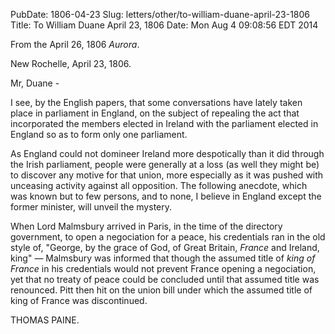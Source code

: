 PubDate: 1806-04-23
Slug: letters/other/to-william-duane-april-23-1806
Title: To William Duane  April 23, 1806
Date: Mon Aug  4 09:08:56 EDT 2014

   From the April 26, 1806 *Aurora*.
   
   New Rochelle, April 23, 1806.

   Mr, Duane -

   I see, by the English papers, that some conversations have lately taken
   place in parliament in England, on the subject of repealing the act that
   incorporated the members elected in Ireland with the parliament elected in
   England so as to form only one parliament.

   As England could not domineer Ireland more despotically than it did
   through the Irish parliament, people were generally at a loss (as well
   they might be) to discover any motive for that union, more especially as
   it was pushed with unceasing activity against all opposition. The
   following anecdote, which was known but to few persons, and to none, I
   believe in England except the former minister, will unveil the mystery.

   When Lord Malmsbury arrived in Paris, in the time of the directory
   government, to open a negociation for a peace, his credentials ran in the
   old style of, "George, by the grace of God, of Great Britain, *France* and
   Ireland, king" &mdash; Malmsbury was informed that though the assumed title of
   *king of France* in his credentials would not prevent France opening a
   negociation, yet that no treaty of peace could be concluded until that
   assumed title was renounced. Pitt then hit on the union bill under which
   the assumed title of king of France was discontinued.

   THOMAS PAINE.


